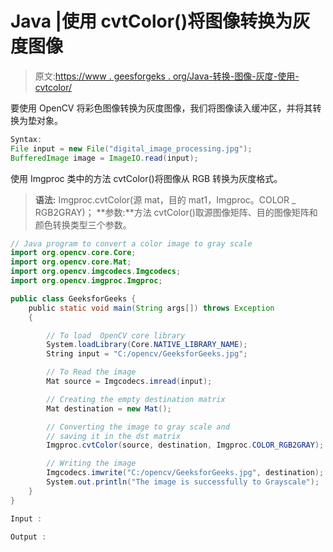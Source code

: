 # Java |使用 cvtColor()将图像转换为灰度图像

> 原文:[https://www . geesforgeks . org/Java-转换-图像-灰度-使用-cvtcolor/](https://www.geeksforgeeks.org/java-converting-image-grayscale-using-cvtcolor/)

要使用 OpenCV 将彩色图像转换为灰度图像，我们将图像读入缓冲区，并将其转换为垫对象。

```java
Syntax:
File input = new File("digital_image_processing.jpg");
BufferedImage image = ImageIO.read(input);

```

使用 Imgproc 类中的方法 cvtColor()将图像从 RGB 转换为灰度格式。

> **语法:**
> Imgproc.cvtColor(源 mat，目的 mat1，Imgproc。COLOR _ RGB2GRAY)；
> **参数:**方法 cvtColor()取源图像矩阵、目的图像矩阵和颜色转换类型三个参数。

```java
// Java program to convert a color image to gray scale
import org.opencv.core.Core;
import org.opencv.core.Mat;
import org.opencv.imgcodecs.Imgcodecs;
import org.opencv.imgproc.Imgproc;

public class GeeksforGeeks {
    public static void main(String args[]) throws Exception
    {

        // To load  OpenCV core library
        System.loadLibrary(Core.NATIVE_LIBRARY_NAME);
        String input = "C:/opencv/GeeksforGeeks.jpg";

        // To Read the image
        Mat source = Imgcodecs.imread(input);

        // Creating the empty destination matrix
        Mat destination = new Mat();

        // Converting the image to gray scale and 
        // saving it in the dst matrix
        Imgproc.cvtColor(source, destination, Imgproc.COLOR_RGB2GRAY);

        // Writing the image
        Imgcodecs.imwrite("C:/opencv/GeeksforGeeks.jpg", destination);
        System.out.println("The image is successfully to Grayscale");
    }
}
```

```java
Input : 

Output :

```